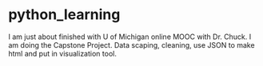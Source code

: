 # python_learning
I am just about finished with U of Michigan online MOOC with Dr. Chuck. I am doing the Capstone Project. Data scaping, cleaning, use JSON to make html and put in visualization tool.

